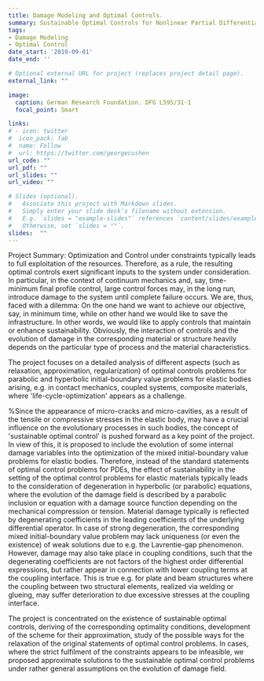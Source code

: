 ```yaml
---
title: Damage Modeling and Optimal Controls.
summary: Sustainable Optimal Controls for Nonlinear Partial Differential Equations with Applications. Relaxation, Approximation and Optimality Conditions.
tags:
- Damage Modeling
- Optimal Control
date_start: '2019-09-01'
date_end: ''

# Optional external URL for project (replaces project detail page).
external_link: ""

image:
  caption: German Research Foundation. DFG L595/31-1
  focal_point: Smart

links:
# - icon: twitter
#  icon_pack: fab
#  name: Follow
#  url: https://twitter.com/georgecushen
url_code: ""
url_pdf: ""
url_slides: ""
url_video: ""

# Slides (optional).
#   Associate this project with Markdown slides.
#   Simply enter your slide deck's filename without extension.
#   E.g. `slides = "example-slides"` references `content/slides/example-slides.md`.
#   Otherwise, set `slides = ""`.
slides:  ""
---
```


Project Summary:
Optimization and Control under constraints typically leads to full exploitation of the resources. Therefore, as a rule, the resulting optimal controls exert significant inputs to the system under consideration. In particular, in the context of continuum mechanics and, say, time-minimum final profile control, large control forces may, in the long run, introduce damage to the system until complete failure occurs. We are, thus, faced with a dilemma: On the one hand we want to achieve our objective, say, in minimum time, while on other hand we would like to save the infrastructure. In other words, we would like to apply controls that maintain or enhance sustainability. Obviously, the interaction of controls and the evolution of damage in the corresponding material or structure heavily depends on the particular type of process and the material characteristics. 

The project focuses on a detailed analysis of different aspects (such as relaxation, approximation, regularization) of optimal controls problems for parabolic and hyperbolic initial-boundary value problems for elastic bodies arising, e.g. in contact mechanics, coupled systems, composite materials, where 'life-cycle-optimization' appears as a challenge. 

%Since the appearance of micro-cracks and micro-cavities, as a result of the tensile or compressive stresses in the elastic body, may have a crucial influence on the evolutionary processes in such bodies, the concept of 'sustainable optimal control' is pushed forward as a key point of the project. In view of this, it is proposed to include the evolution of some internal damage variables into the optimization of the mixed initial-boundary value problems for elastic bodies. Therefore, instead of the standard statements of optimal control problems for PDEs, the effect of sustainability in the setting of the optimal control problems for elastic materials typically leads to the consideration of degeneration in hyperbolic (or parabolic) equations, where the evolution of the damage field is described by a parabolic inclusion or equation with a damage source function depending on the mechanical compression or tension. Material damage typically is reflected by degenerating coefficients in the leading coefficients of the underlying differential operator. In case of strong degeneration, the corresponding mixed initial-boundary value problem may lack uniqueness (or even the existence) of weak solutions due to e.g. the Lavrentie-gap phenomenon. However, damage may also take place in coupling conditions, such that the degenerating coefficients are not factors of the highest order differential expressions, but rather appear in connection with lower coupling terms at the coupling interface. This is true e.g. for plate and beam structures where the coupling between two structural elements, realized via welding or glueing, may suffer deterioration to due excessive stresses at the coupling interface.

The project is concentrated on the existence of sustainable optimal controls, deriving of the corresponding optimality conditions, development of the scheme for their approximation, study of the possible ways for the relaxation of the original statements of optimal control problems. In cases, where the strict fulfilment of the constraints appears to be infeasible, we proposed approximate solutions to the sustainable optimal control problems under rather general assumptions on the evolution of damage field.